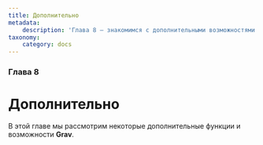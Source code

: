 ```yaml
---
title: Дополнительно
metadata:
    description: 'Глава 8 — знакомимся с дополнительными возможностями Grav CMS.'
taxonomy:
    category: docs
---
```


### Глава 8

# Дополнительно

В этой главе мы рассмотрим некоторые дополнительные функции и возможности **Grav**.
